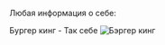 Любая информация о себе:

Бургер кинг - Так себе
![Бэргер кинг](https://user-images.githubusercontent.com/129733456/230715277-c48666da-555c-44da-9cc7-b8c28b8ea363.jpg)

